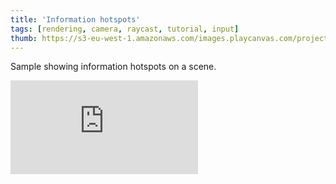 ```yaml
---
title: 'Information hotspots'
tags: [rendering, camera, raycast, tutorial, input]
thumb: https://s3-eu-west-1.amazonaws.com/images.playcanvas.com/projects/12/438515/CA0481-image-75.jpg
---
```


Sample showing information hotspots on a scene.
<div className="iframe-container">
    <iframe loading="lazy" src="https://playcanv.as/p/9yrH9xRZ/" title="Information hotspots" webkitallowfullscreen="true" mozallowfullscreen="true" allow="autoplay" allowfullscreen="true" allowvr="" scrolling="no" frameborder="0" />
</div>

